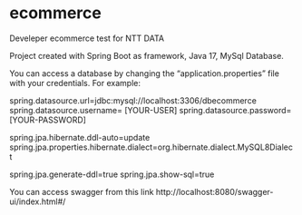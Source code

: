 # ecommerce
Develeper ecommerce test for NTT DATA

Project created with Spring Boot as framework, 
Java 17, 
MySql Database.

You can access a database by changing the “application.properties” file with your credentials.
For example:

spring.datasource.url=jdbc:mysql://localhost:3306/dbecommerce
spring.datasource.username= [YOUR-USER]
spring.datasource.password= [YOUR-PASSWORD]

spring.jpa.hibernate.ddl-auto=update
spring.jpa.properties.hibernate.dialect=org.hibernate.dialect.MySQL8Dialect

spring.jpa.generate-ddl=true
spring.jpa.show-sql=true


You can access swagger from this link
http://localhost:8080/swagger-ui/index.html#/
